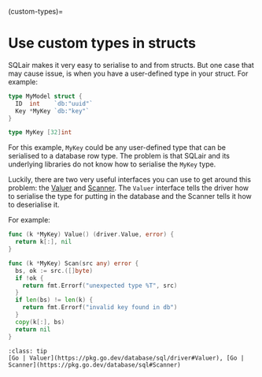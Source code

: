 (custom-types)=
# Use custom types in structs
SQLair makes it very easy to serialise to and from structs. But one case that
may cause issue, is when you have a user-defined type in your struct. For
example:
```go
type MyModel struct {
  ID  int    `db:"uuid"`
  Key *MyKey `db:"key"`
}

type MyKey [32]int
```
For this example, `MyKey` could be any user-defined type that can be serialised
to a database row type. The problem is that SQLair and its underlying libraries
do not know how to serialise the `MyKey` type.

Luckily, there are two very useful interfaces you can use to get around this
problem: the [Valuer](https://pkg.go.dev/database/sql/driver#Valuer) and
[Scanner](https://pkg.go.dev/database/sql#Scanner). The `Valuer` interface tells
the driver how to serialise the type for putting in the database and the Scanner
tells it how to deserialise it.

For example:
```go
func (k *MyKey) Value() (driver.Value, error) {
  return k[:], nil
}

func (k *MyKey) Scan(src any) error {
  bs, ok := src.([]byte)
  if !ok {
    return fmt.Errorf("unexpected type %T", src)
  }
  if len(bs) != len(k) {
    return fmt.Errorf("invalid key found in db")
  }
  copy(k[:], bs) 
  return nil
}
```

```{admonition} See more
:class: tip
[Go | Valuer](https://pkg.go.dev/database/sql/driver#Valuer), [Go | Scanner](https://pkg.go.dev/database/sql#Scanner) 
```
